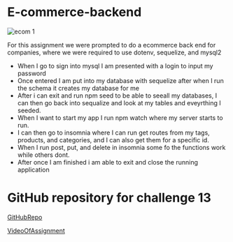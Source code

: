 # E-commerce-backend

![ecom 1](https://github.com/rdiego56/E-commerce-backend/assets/128023854/c32aff89-2bf7-495f-a303-835dcf1fa26b)

For this assignment we were prompted to do a ecommerce back end for companies, where we were required to use dotenv, sequelize, and mysql2

* When I go to sign into mysql I am presented with a login to input my password
* Once entered I am put into my database with sequelize after when I run the schema it creates my database for me
* After i can exit and run npm seed to be able to seeall my databases, I can then go back into sequalize and look at my tables and eveyrthing I seeded.
* When I want to start my app I run npm watch where my server starts to run.
* I can then go to insomnia where I can run get routes from my tags, products, and categories, and I can also get them for a specific id.
* When I run post, put, and delete in insomnia some fo the functions work while others dont.
* After once I am finished i am able to exit  and close the running application


# GitHub repository for challenge 13
[GitHubRepo](https://github.com/rdiego56/E-commerce-backend)

[VideoOfAssignment](https://github.com/rdiego56/E-commerce-backend/assets/128023854/ae8d1167-f83f-4410-b1c7-6e1f47bed203)
